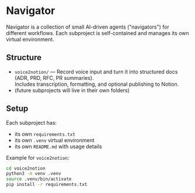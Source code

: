 # Navigator

Navigator is a collection of small AI-driven agents ("navigators") for different workflows.
Each subproject is self-contained and manages its own virtual environment.

## Structure

- `voice2notion/` — Record voice input and turn it into structured docs (ADR, PRD, RFC, PR summaries).  
  Includes transcription, formatting, and optional publishing to Notion.  
- (future subprojects will live in their own folders)

## Setup

Each subproject has:
- its own `requirements.txt`  
- its own `.venv` virtual environment  
- its own `README.md` with usage details  

Example for `voice2notion`:

```bash
cd voice2notion
python3 -m venv .venv
source .venv/bin/activate
pip install -r requirements.txt
```

